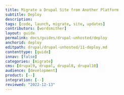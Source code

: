 ```yaml
---
title: Migrate a Drupal Site from Another Platform
subtitle: Deploy
description: 
tags: [code, launch, migrate, site, updates]
contributors: [wordsmither]
layout: guide
permalink: docs/guides/drupal-unhosted/deploy
anchorid: deploy
editpath: drupal/drupal-unhosted/11-deploy.md
contenttype: [guide]
innav: [false]
categories: [migrate]
cms: [drupal9, drupal, drupal8, drupal10]
audience: [development]
product: [--]
integration: [--]
reviewed: "2022-12-13"
---
```


<Partial file="drupal/deploy-using-launch.md" />
